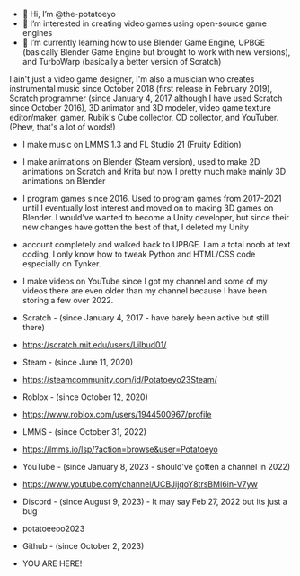- 👋 Hi, I’m @the-potatoeyo
- 👀 I’m interested in creating video games using open-source game engines
- 🌱 I’m currently learning how to use Blender Game Engine, UPBGE (basically Blender Game Engine but brought to work with new versions), and TurboWarp (basically a better version of Scratch)

<!---
the-potatoeyo/the-potatoeyo is a ✨ special ✨ repository because its `README.md` (this file) appears on your GitHub profile.
You can click the Preview link to take a look at your changes.
--->

I ain't just a video game designer, I'm also a musician who creates instrumental music since October 2018 (first release in February 2019), Scratch programmer (since January 4, 2017 although I have used Scratch since October 2016), 3D animator and 3D modeler,
video game texture editor/maker, gamer, Rubik's Cube collector, CD collector, and YouTuber. (Phew, that's a lot of words!)

- I make music on LMMS 1.3 and FL Studio 21 (Fruity Edition)
- I make animations on Blender (Steam version), used to make 2D animations on Scratch and Krita but now I pretty much make mainly 3D animations on Blender
- I program games since 2016. Used to program games from 2017-2021 until I eventually lost interest and moved on to making 3D games on Blender. I would've wanted to become a Unity developer, but since their new changes have gotten the best of that, I deleted my Unity
- account completely and walked back to UPBGE. I am a total noob at text coding, I only know how to tweak Python and HTML/CSS code especially on Tynker.
- I make videos on YouTube since I got my channel and some of my videos there are even older than my channel because I have been storing a few over 2022.

- Scratch - (since January 4, 2017 - have barely been active but still there)
- https://scratch.mit.edu/users/Lilbud01/
- Steam - (since June 11, 2020)
- https://steamcommunity.com/id/Potatoeyo23Steam/
- Roblox - (since October 12, 2020)
- https://www.roblox.com/users/1944500967/profile
- LMMS - (since October 31, 2022)
- https://lmms.io/lsp/?action=browse&user=Potatoeyo
- YouTube - (since January 8, 2023 - should've gotten a channel in 2022)
- https://www.youtube.com/channel/UCBJijqoY8trsBMI6in-V7yw
- Discord - (since August 9, 2023) - It may say Feb 27, 2022 but its just a bug
- potatoeeoo2023
- Github - (since October 2, 2023)
- YOU ARE HERE!
